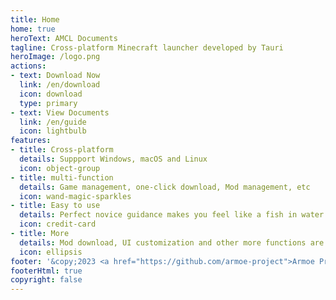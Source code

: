 ```yaml
---
title: Home
home: true
heroText: AMCL Documents
tagline: Cross-platform Minecraft launcher developed by Tauri
heroImage: /logo.png
actions:
- text: Download Now
  link: /en/download
  icon: download
  type: primary
- text: View Documents
  link: /en/guide
  icon: lightbulb
features:
- title: Cross-platform
  details: Suppport Windows, macOS and Linux
  icon: object-group
- title: multi-function
  details: Game management, one-click download, Mod management, etc
  icon: wand-magic-sparkles
- title: Easy to use
  details: Perfect novice guidance makes you feel like a fish in water
  icon: credit-card
- title: More
  details: Mod download, UI customization and other more functions are waiting for you to find
  icon: ellipsis
footer: '&copy;2023 <a href="https://github.com/armoe-project">Armoe Project</a> All Rights Reserved.'
footerHtml: true
copyright: false
---
```

